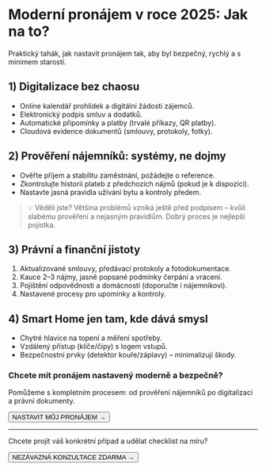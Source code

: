 # Moderní pronájem v roce 2025: Jak na to?

Praktický tahák, jak nastavit pronájem tak, aby byl bezpečný, rychlý a s minimem starostí.

## 1) Digitalizace bez chaosu

- Online kalendář prohlídek a digitální žádosti zájemců.
- Elektronický podpis smluv a dodatků.
- Automatické připomínky a platby (trvalé příkazy, QR platby).
- Cloudová evidence dokumentů (smlouvy, protokoly, fotky).

## 2) Prověření nájemníků: systémy, ne dojmy

- Ověřte příjem a stabilitu zaměstnání, požádejte o reference.
- Zkontrolujte historii plateb z předchozích nájmů (pokud je k dispozici).
- Nastavte jasná pravidla užívání bytu a kontroly předem.

> 💡 Věděli jste? Většina problémů vzniká ještě před podpisem – kvůli slabému prověření a nejasným pravidlům. Dobrý proces je nejlepší pojistka.

## 3) Právní a finanční jistoty

1. Aktualizované smlouvy, předávací protokoly a fotodokumentace.
2. Kauce 2–3 nájmy, jasně popsané podmínky čerpání a vrácení.
3. Pojištění odpovědnosti a domácnosti (doporučte i nájemníkovi).
4. Nastavené procesy pro upomínky a kontroly.

## 4) Smart Home jen tam, kde dává smysl

- Chytré hlavice na topení a měření spotřeby.
- Vzdálený přístup (klíče/čipy) s logem vstupů.
- Bezpečnostní prvky (detektor kouře/záplavy) – minimalizují škody.

<div class="not-prose my-8 p-5 rounded-2xl border border-gray-200 bg-white shadow-sm">
  <h3 class="m-0 text-lg font-semibold">Chcete mít pronájem nastavený moderně a bezpečně?</h3>
  <p class="m-0 mt-2 text-gray-700">Pomůžeme s kompletním procesem: od prověření nájemníků po digitalizaci a právní dokumenty.</p>
  <div class="mt-4">
    <button data-open-popup class="inline-flex items-center justify-center px-5 py-3 rounded-full bg-[#0D28F2] text-white hover:bg-[#0a1fc5] transition">NASTAVIT MŮJ PRONÁJEM →</button>
  </div>
</div>

---

Chcete projít váš konkrétní případ a udělat checklist na míru?

<button data-open-popup class="inline-flex items-center justify-center px-6 py-3 rounded-full bg-gray-900 text-white hover:bg-gray-800 transition">NEZÁVAZNÁ KONZULTACE ZDARMA →</button>
